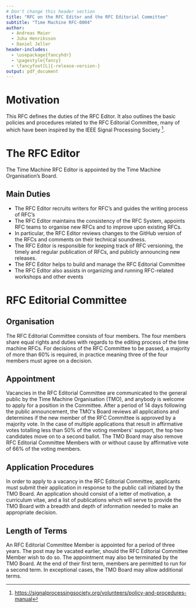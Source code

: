```yaml
---
# Don't change this header section
title: "RFC on the RFC Editor and the RFC Editorial Committee"
subtitle: "Time Machine RFC-0004"
author:
  - Andreas Maier
  - Juha Henriksson
  - Daniel Jeller
header-includes:
  - \usepackage{fancyhdr}
  - \pagestyle{fancy}
  - \fancyfoot[L]{-release-version-}
output: pdf_document
---
```


# Motivation

This RFC defines the duties of the RFC Editor. It also outlines the basic
policies and procedures related to the RFC Editorial Committee, many of which
have been inspired by the IEEE Signal Processing Society [^ieee_sps_policy].

# The RFC Editor

The Time Machine RFC Editor is appointed by the Time Machine Organisation’s Board.

## Main Duties

- The RFC Editor recruits writers for RFC’s and guides the writing process of
  RFC’s
- The RFC Editor maintains the consistency of the RFC System, appoints RFC teams
  to organise new RFCs and to improve upon existing RFCs.
- In particular, the RFC Editor reviews changes to the GitHub version of the
  RFCs and comments on their technical soundness.
- The RFC Editor is responsible for keeping track of RFC versioning, the timely
  and regular publication of RFCs, and publicly announcing new releases.
- The RFC Editor helps to build and manage the RFC Editorial Committee
- The RFC Editor also assists in organizing and running RFC-related workshops
  and other events

# RFC Editorial Committee

## Organisation

The RFC Editorial Committee consists of four members. The four members share
equal rights and duties with regards to the editing process of the time machine
RFCs. For decisions of the RFC Committee to be passed, a majority of more than
60% is required, in practice meaning three of the four members must agree on a
decision.

## Appointment

Vacancies in the RFC Editorial Committee are communicated to the general public
by the Time Machine Organisation (TMO), and anybody is welcome to apply for a
position in the Committee. After a period of 14 days following the public
announcement, the TMO's Board reviews all applications and determines if the new
member of the RFC Committee is approved by a majority vote. In the case of
multiple applications that result in affirmative votes totalling less than 50%
of the voting members' support, the top two candidates move on to a second
ballot. The TMO Board may also remove RFC Editorial Committee Members with or
without cause by affirmative vote of 66% of the voting members.

## Application Procedures

In order to apply to a vacancy in the RFC Editorial Committee, applicants must
submit their application in response to the public call initiated by the TMO
Board. An application should consist of a letter of motivation, a curriculum
vitae, and a list of publications which will serve to provide the TMO Board with
a breadth and depth of information needed to make an appropriate decision.

## Length of Terms

An RFC Editorial Committee Member is appointed for a period of three years. The
post may be vacated earlier, should the RFC Editorial Committee Member wish to
do so. The appointment may also be terminated by the TMO Board. At the end of
their first term, members are permitted to run for a second term. In exceptional
cases, the TMO Board may allow additional terms.

<!-- Footnote area: Please keep the list of footnotes sorted alphabetically to simplify managing them -->

[^ieee_sps_policy]:
    <https://signalprocessingsociety.org/volunteers/policy-and-procedures-manual>
